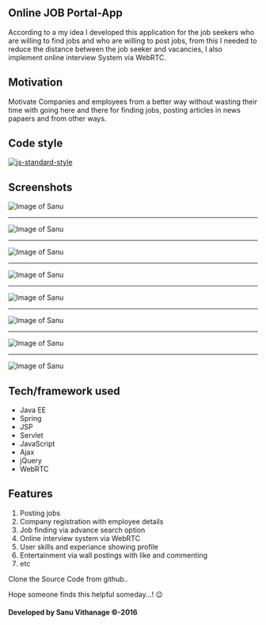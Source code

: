 ## Online JOB Portal-App
According to a my idea I developed this application for the job seekers who are willing to find
jobs and who are willing to post jobs, from this I needed to reduce the distance between the job
seeker and vacancies, I also implement online interview System via WebRTC.


## Motivation
Motivate Companies and employees from a better way without wasting their time with going here and there for finding jobs, posting articles in news papaers and from other ways.

## Code style
[![js-standard-style](https://img.shields.io/azure-devops/coverage/swellaby/opensource/25.svg)](https://google.com)
 
## Screenshots

![Image of Sanu](https://github.com/sanuv9683/Online-JOB-Portal-App/blob/master/img/A1.png)

------

![Image of Sanu](https://github.com/sanuv9683/Online-JOB-Portal-App/blob/master/img/A2.png)

------

![Image of Sanu](https://github.com/sanuv9683/Online-JOB-Portal-App/blob/master/img/A3.png)

------

![Image of Sanu](https://github.com/sanuv9683/Online-JOB-Portal-App/blob/master/img/A4.png)

------

![Image of Sanu](https://github.com/sanuv9683/Online-JOB-Portal-App/blob/master/img/A5.png)

------

![Image of Sanu](https://github.com/sanuv9683/Online-JOB-Portal-App/blob/master/img/A6.png)


------

![Image of Sanu](https://github.com/sanuv9683/Online-JOB-Portal-App/blob/master/img/A7.png)

------

![Image of Sanu](https://github.com/sanuv9683/Online-JOB-Portal-App/blob/master/img/A8.png)


## Tech/framework used
* Java EE 
* Spring
* JSP
* Servlet
* JavaScript
* Ajax
* jQuery
* WebRTC

## Features
1. Posting jobs
2. Company registration with employee details
3. Job finding via advance search option
4. Online interview system via WebRTC
5. User skills and experiance showing profile 
6. Entertainment via wall postings with like and commenting
7. etc

Clone the Source Code from github..

Hope someone finds this helpful someday...! :wink:

#### Developed by Sanu Vithanage ©-2016
